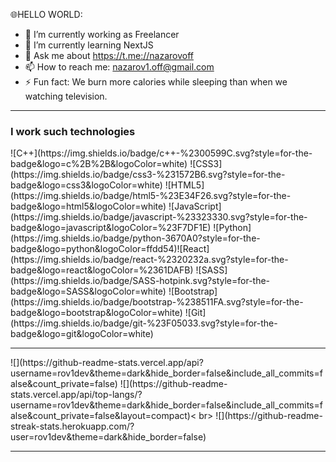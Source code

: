 🌐HELLO WORLD:

- 🔭 I’m currently working as Freelancer 
- 🌱 I’m currently learning NextJS
- 💬 Ask me about https://t.me://nazarovoff
- 📫 How to reach me: nazarov1.off@gmail.com
- ⚡ Fun fact: We burn more calories while sleeping than when we watching television.
  

<hr>
<h3>I work such technologies</h3>
![C++](https://img.shields.io/badge/c++-%2300599C.svg?style=for-the-badge&logo=c%2B%2B&logoColor=white) ![CSS3](https://img.shields.io/badge/css3-%231572B6.svg?style=for-the-badge&logo=css3&logoColor=white) ![HTML5](https://img.shields.io/badge/html5-%23E34F26.svg?style=for-the-badge&logo=html5&logoColor=white) ![JavaScript](https://img.shields.io/badge/javascript-%23323330.svg?style=for-the-badge&logo=javascript&logoColor=%23F7DF1E) ![Python](https://img.shields.io/badge/python-3670A0?style=for-the-badge&logo=python&logoColor=ffdd54)![React](https://img.shields.io/badge/react-%2320232a.svg?style=for-the-badge&logo=react&logoColor=%2361DAFB) ![SASS](https://img.shields.io/badge/SASS-hotpink.svg?style=for-the-badge&logo=SASS&logoColor=white) ![Bootstrap](https://img.shields.io/badge/bootstrap-%238511FA.svg?style=for-the-badge&logo=bootstrap&logoColor=white) ![Git](https://img.shields.io/badge/git-%23F05033.svg?style=for-the-badge&logo=git&logoColor=white)
<hr />
![](https://github-readme-stats.vercel.app/api?username=rov1dev&theme=dark&hide_border=false&include_all_commits=false&count_private=false)
![](https://github-readme-stats.vercel.app/api/top-langs/?username=rov1dev&theme=dark&hide_border=false&include_all_commits=false&count_private=false&layout=compact)< br>
![](https://github-readme-streak-stats.herokuapp.com/?user=rov1dev&theme=dark&hide_border=false) <br>
<hr>
